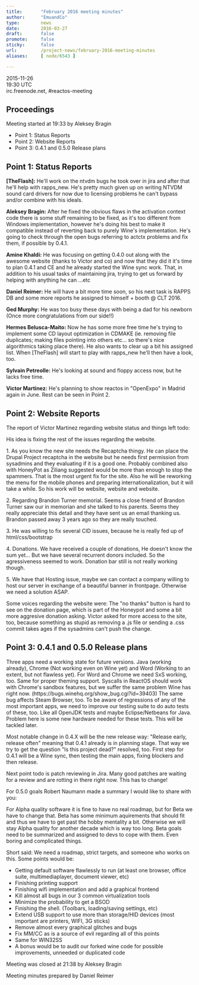 ```yaml
---
title:       "February 2016 meeting minutes"
author:      "EmuandCo"
type:        news
date:        2016-03-27
draft:       false
promote:     false
sticky:      false
url:         /project-news/february-2016-meeting-minutes
aliases:     [ node/6543 ]

---
```


<p>2015-11-26<br />
	19:30 UTC<br />
	irc.freenode.net, #reactos-meeting</p>
<h2>Proceedings</h2>
<p>Meeting started at 19:33 by Aleksey Bragin</p>
<ul>
    <li>Point 1: Status Reports</li>
	<li>Point 2: Website Reports</li>
    <li>Point 3: 0.4.1 and 0.5.0 Release plans</li>
</ul>

<h2>Point 1: Status Reports</h2>

<p><b>[TheFlash]:</b> He'll work on the ntvdm bugs he took over in jira and after that he'll help with rapps_new. He's pretty much given up on writing NTVDM sound card drivers for now due to licensing problems he can't bypass and/or combine with his ideals.</p>

<p><b>Aleksey Bragin:</b> After he fixed the obvious flaws in the activation context code there is some stuff remaining to be fixed, as it's too different from Windows implementation, however he's doing his best to make it compatible instead of reverting back to purely Wine's implementation. He's going to check through the open bugs referring to actctx problems and fix them, if possible by 0.4.1.</p>

<p><b>Amine Khaldi:</b> He was focusing on getting 0.4.0 out along with the awesome website (thanks to Victor and co) and now that they did it it's time to plan 0.4.1 and CE and he already started the Wine sync work. That, in addition to his usual tasks of maintaining jira, trying to get us forward by helping with anything he can ...etc</p>

<p><b>Daniel Reimer:</b> He will have a bit more time soon, so his next task is RAPPS DB and some more reports he assigned to himself + booth @ CLT 2016.</p>

<p><b>Ged Murphy:</b> He was too busy these days with being a dad for his newborn (Once more congratulations from our side!!)</p>

<p><b>Hermes Belusca-Maito:</b> Now he has some more free time he's trying to implement some CD layout optimization in CDMAKE (ie. removing file duplicates; making files pointing into others etc... so there's nice algorithmics taking place there). He also wants to clear up a bit his assigned list. When [TheFlash] will start to play with rapps_new he'll then have a look, too.</p>

<p><b>Sylvain Petreolle:</b> He's looking at sound and floppy access now, but he lacks free time.</p>

<p><b>Victor Martinez:</b> He's planning to show reactos in "OpenExpo" in Madrid again in June. Rest can be seen in Point 2.</p>

<h2>Point 2: Website Reports</h2>
<p>The report of Victor Martinez regarding website status and things left todo:</p>

<p>His idea is fixing the rest of the issues regarding the website.</p>
<p>1. As you know the new site needs the Recaptcha thingy. He can place the Drupal Project recaptcha in the website but he needs first permission from sysadmins and they evaluating if it is a good one. Probably combined also with HoneyPot as Ziliang suggested would be more than enough to stop the spammers. That is the most urgent fix for the site. Also he will be reworking the menu for the mobile phones and preparing internationalization, but it will take a while. So his work will be website, website and website.</p>
<p>2. Regarding Brandon Turner memorial. Seems a close friend of Brandon Turner saw our in memorian and she talked to his parents. Seems they really appreciate this detail and they have sent us an email thanking us. Brandon passed away 3 years ago so they are really touched.</p>
<p>3. He was willing to fix several CID issues, because he is really fed up of html/css/bootstrap</p>
<p>4. Donations. We have received a couple of donations, He doesn't know the sum yet... But we have several recurrent donors included. So the agressiveness seemed to work. Donation bar still is not really working though.</p>
<p>5. We have that Hosting issue, maybe we can contact a company willing to host our server in exchange of a beautiful banner in frontpage. Otherwise we need a solution ASAP.</p>
<p>Some voices regarding the website were: The "no thanks" button is hard to see on the donation page, which is part of the Honeypot and some a bit more aggresive donation asking. Victor asked for more access to the site, too, because something as stupid as removing a .js file or sending a .css commit takes ages if the sysadmins can't push the change.</p>

<h2>Point 3: 0.4.1 and 0.5.0 Release plans</h2>

<p>Three apps need a working state for future versions. Java (working already), Chrome (Not working even on Wine yet) and Word (Working to an extent, but not flawless yet). For Word and Chrome we need SxS working, too. Same for proper theming support. Syscalls in ReactOS should work with Chrome's sandbox features, but we suffer the same problem Wine has right now. (https://bugs.winehq.org/show_bug.cgi?id=39403) The same bug affects Steam Browser, too. To be aware of regressions of any of the most important apps, we need to improve our testing suite to do auto tests of these, too. Like all OpenJDK tests and maybe Eclipse/Netbeans for Java. Problem here is some new hardware needed for these tests. This will be tackled later.</p>
<p>Most notable change in 0.4.X will be the new release way: "Release early, release often" meaning that 0.4.1 already is in planning stage. That way we try to get the question "Is this project dead?" resolved, too. First step for 0.4.1 will be a Wine sync, then testing the main apps, fixing blockers and then release.</p>
<p>Next point todo is patch reviewing in Jira. Many good patches are waiting for a review and are rotting in there right now. This has to change!</p>
<p>For 0.5.0 goals Robert Naumann made a summary I would like to share with you:</p>
<p>For Alpha quality software it is fine to have no real roadmap, but for Beta we have to change that. Beta has some minimum aquirements that should fit and thus we have to get past the hobby mentality a bit. Otherwise we will stay Alpha quality for another decade which is way too long. Beta goals need to be summarized and assigned to devs to cope with them. Even boring and complicated things.</p>
<p>Short said: We need a roadmap, strict targets, and someone who works on this. Some points would be:</p>
<ul>
<li>Getting default software flawlessly to run (at least one browser, office suite, multimediaplayer, document viewer, etc)</li>
<li>Finishing printing support</li>
<li>Finishing wifi implementation and add a graphical frontend</li>
<li>Kill almost all bugs in our 3 common virtualization tools</li>
<li>Minimize the probability to get a BSOD</li>
<li>Finishing the shell. (Toolbars, loading/saving settings, etc)</li>
<li>Extend USB support to use more than storage/HID devices (most important are printers, WIFI, 3G sticks)</li>
<li>Remove almost every graphical glitches and bugs</li>
<li>Fix MM/CC as is a source of evil regarding all of this points</li>
<li>Same for WIN32SS</li>
<li>A bonus would be to audit our forked wine code for possible improvements, unneeded or duplicated code</li>
</ul>

<p>Meeting was closed at 21:38 by Aleksey Bragin</p>
<p>Meeting minutes prepared by Daniel Reimer</p>

